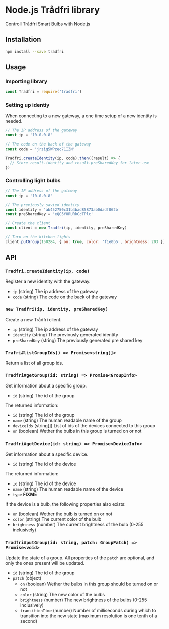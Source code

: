 # Node.js Trådfri library

Controll Trådfri Smart Bulbs with Node.js

## Installation

```sh
npm install --save tradfri
```

## Usage

### Importing library

```js
const Tradfri = require('tradfri')
```

### Setting up identiy

When connecting to a new gateway, a one time setup of a new identity is needed.

```js
// The IP address of the gateway
const ip = '10.0.0.8'

// The code on the back of the gateway
const code = 'jrzig5WPzec71IZN'

Tradfri.createIdentity(ip, code).then((result) => {
  // Store result.identity and result.preSharedKey for later use
})
```

### Controlling light bulbs

```js
// The IP address of the gateway
const ip = '10.0.0.8'

// The previously savied identity
const identity = 'ab452750c31b4bad85873ab0dadf062b'
const preSharedKey = 'eQG5fURURkCcTPlc'

// Create the client
const client = new Tradfri(ip, identity, preSharedKey)

// Turn on the kitchen lights
client.putGroup(150284, { on: true, color: 'f1e0b5', brightness: 203 })
```

## API

### `Tradfri.createIdentity(ip, code)`

Register a new identity with the gateway.

- `ip` (string) The ip address of the gateway
- `code` (string) The code on the back of the gateway

### `new Tradfri(ip, identity, preSharedKey)`

Create a new Trådfri client.

- `ip` (string) The ip address of the gateway
- `identity` (string) The previously generated identity
- `preSharedKey` (string) The previously generated pre shared key

### `Trafri#listGroupIds() => Promise<string[]>`

Return a list of all group ids.

### `Tradfri#getGroup(id: string) => Promise<GroupInfo>`

Get information about a specific group.

- `id` (string) The id of the group

The returned information:

- `id` (string) The id of the group
- `name` (string) The human readable name of the group
- `deviceIds` (string[]) List of ids of the devices connected to this group
- `on` (boolean) Wether the bulbs in this group is turned on or not

### `Tradfri#getDevice(id: string) => Promise<DeviceInfo>`

Get information about a specific device.

- `id` (string) The id of the device

The returned information:

- `id` (string) The id of the device
- `name` (string) The human readable name of the device
- `type` **FIXME**

If the device is a bulb, the following properties also exists:

- `on` (boolean) Wether the bulb is turned on or not
- `color` (string) The current color of the bulb
- `brightness` (number) The current brightness of the bulb (0-255 inclusively)

### `Tradfri#putGroup(id: string, patch: GroupPatch) => Promise<void>`

Update the state of a group. All properties of the `patch` are optional, and only the ones present will be updated.

- `id` (string) The id of the group
- `patch` (object)
  - `on` (boolean) Wether the bulbs in this group should be turned on or not
  - `color` (string) The new color of the bulbs
  - `brightness` (number) The new brightness of the bulbs (0-255 inclusively)
  - `transitionTime` (number) Number of milliseconds during which to transition into the new state (maximum resolution is one tenth of a second)
